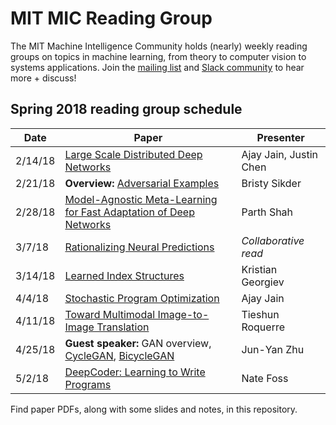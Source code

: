 # MIT MIC Reading Group

The MIT Machine Intelligence Community holds (nearly) weekly reading groups on topics in machine learning, from theory to computer vision to systems applications. Join the [mailing list](http://bitly.com/mit-mic) and [Slack community](https://mit-mic.slack.com/signup) to hear more + discuss!

## Spring 2018 reading group schedule

| Date    	| Paper                                                             	| Presenter              	|
|---------	|-------------------------------------------------------------------	|------------------------	|
| 2/14/18 	| [Large Scale Distributed Deep Networks](https://static.googleusercontent.com/media/research.google.com/en//archive/large_deep_networks_nips2012.pdf)                             	| Ajay Jain, Justin Chen 	|
| 2/21/18 	| **Overview:** [Adversarial Examples](https://github.com/MIT-MIC/Reading-Groups/tree/master/Spring%202018/2018-02-21%20papers:%20Adversarial%20examples%20for%20neural%20networks)                                   	| Bristy Sikder          	|
| 2/28/18 	| [Model-Agnostic Meta-Learning for Fast Adaptation of Deep Networks](https://arxiv.org/abs/1703.03400) 	| Parth Shah             	|
| 3/7/18  	| [Rationalizing Neural Predictions](https://arxiv.org/abs/1606.04155)                                   	| _Collaborative read_   	|
| 3/14/18 	| [Learned Index Structures](https://arxiv.org/abs/1712.01208)                                          	| Kristian Georgiev      	|
| 4/4/18  	| [Stochastic Program Optimization](https://theory.stanford.edu/~aiken/publications/papers/cacm16.pdf)     	| Ajay Jain              	|
| 4/11/18 	| [Toward Multimodal Image-to-Image Translation](https://junyanz.github.io/BicycleGAN/)                     | Tieshun Roquerre       	|
| 4/25/18 	| **Guest speaker:** GAN overview, [CycleGAN](https://junyanz.github.io/CycleGAN/), [BicycleGAN](https://junyanz.github.io/BicycleGAN/)                	| Jun-Yan Zhu            	|
| 5/2/18  	| [DeepCoder: Learning to Write Programs](https://arxiv.org/abs/1611.01989)                             	| Nate Foss              	|

Find paper PDFs, along with some slides and notes, in this repository.
